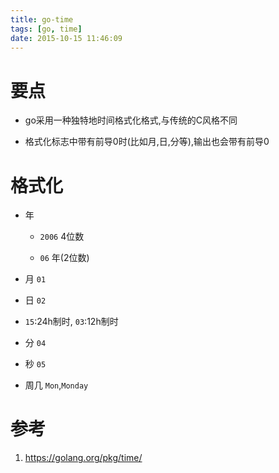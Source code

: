 ```yaml
---
title: go-time
tags: [go, time]
date: 2015-10-15 11:46:09
---
```


# 要点

-   go采用一种独特地时间格式化格式,与传统的C风格不同

-   格式化标志中带有前导0时(比如月,日,分等),输出也会带有前导0

# 格式化

-   年

    -   `2006` 4位数

    -   `06`    年(2位数)

-   月 `01`

-   日 `02`

-   `15`:24h制时, `03`:12h制时

-   分 `04`

-   秒 `05`

-   周几 `Mon`,`Monday`

# 参考

1.  <https://golang.org/pkg/time/>
